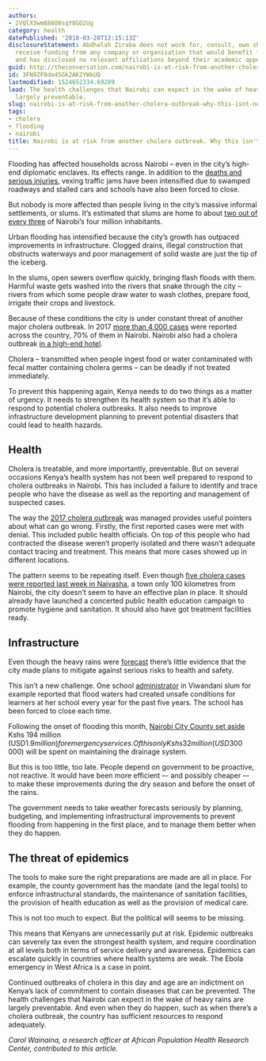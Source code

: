 ```yaml
---
authors:
- 2VQlX3wm886O8sqY8GO2Ug
category: health
datePublished: '2018-03-28T12:15:13Z'
disclosureStatement: Abdhalah Ziraba does not work for, consult, own shares in or
  receive funding from any company or organisation that would benefit from this article,
  and has disclosed no relevant affiliations beyond their academic appointment.
guid: http://theconversation.com/nairobi-is-at-risk-from-another-cholera-outbreak-why-this-isnt-necessary-93891
id: 3FN9ZF8do4SGk2AK2YWkUQ
lastmodified: 1524652334.69209
lead: The health challenges that Nairobi can expect in the wake of heavy rains are
  largely preventable.
slug: nairobi-is-at-risk-from-another-cholera-outbreak-why-this-isnt-necessary
tags:
- cholera
- flooding
- nairobi
title: Nairobi is at risk from another cholera outbreak. Why this isn't necessary
---
```

Flooding has affected households across Nairobi – even in the city’s high-end diplomatic enclaves. Its effects range. In addition to the [deaths and serious injuries](http://floodlist.com/africa/kenya-floods-march-2018), vexing traffic jams have been intensified due to swamped roadways and stalled cars and schools have also been forced to close.

But nobody is more affected than people living in the city’s massive informal settlements, or slums. It’s estimated that slums are home to about [two out of every three](http://aphrc.org/wp-content/uploads/2014/08/NCSS2-FINAL-Report.pdf) of Nairobi’s four million inhabitants.

Urban flooding has intensified because the city’s growth has outpaced improvements in infrastructure. Clogged drains, illegal construction that obstructs waterways and poor management of solid waste are just the tip of the iceberg. 

In the slums, open sewers overflow quickly, bringing flash floods with them. Harmful waste gets washed into the rivers that snake through the city – rivers from which some people draw water to wash clothes, prepare food, irrigate their crops and livestock.

Because of these conditions the city is under constant threat of another major cholera outbreak. In 2017 [more than 4,000 cases](https://reliefweb.int/report/kenya/cholera-kenya-disease-outbreak-news-11-december-2017) were reported across the country, 70% of them in Nairobi. Nairobi also had a cholera outbreak [in a high-end hotel](https://www.nation.co.ke/counties/nairobi/government-apparent-attempt-cover-up-cholera-outbreak-weston/1954174-3986100-11xk3ci/index.html).

Cholera – transmitted when people ingest food or water contaminated with fecal matter containing cholera germs – can be deadly if not treated immediately. 

To prevent this happening again, Kenya needs to do two things as a matter of urgency. It needs to strengthen its health system so that it’s able to respond to potential cholera outbreaks. It also needs to improve infrastructure development planning to prevent potential disasters that could lead to health hazards. 

## Health

Cholera is treatable, and more importantly, preventable. But on several occasions Kenya’s health system has not been well prepared to respond to cholera outbreaks in Nairobi. This has included a failure to identify and trace people who have the disease as well as the reporting and management of suspected cases. 

The way the [2017 cholera outbreak](https://www.nation.co.ke/counties/nairobi/government-apparent-attempt-cover-up-cholera-outbreak-weston/1954174-3986100-11xk3ci/index.html) was managed provides useful pointers about what can go wrong. Firstly, the first reported cases were met with denial. This included public health officials. On top of this people who had contracted the disease weren’t properly isolated and there wasn’t adequate contact tracing and treatment. This means that more cases showed up in different locations.

The pattern seems to be repeating itself. Even though [five cholera cases were reported last week in Naivasha](https://www.the-star.co.ke/news/2018/03/23/panic-after-fifth-cholera-case-is-reported-in-naivasha_c1735297), a town only 100 kilometres from Nairobi, the city doesn’t seem to have an effective plan in place. It should already have launched a concerted public health education campaign to promote hygiene and sanitation. It should also have got treatment facilities ready. 

## Infrastructure

Even though the heavy rains were [forecast](http://www.meteo.go.ke/pdf/rainAdvisory.pdf) there’s little evidence that the city made plans to mitigate against serious risks to health and safety. 

This isn’t a new challenge. One school [administrator](https://www.nation.co.ke/news/education/Nairobi-schools-close-over-flooding/2643604-4344392-125cthfz/index.html) in Viwandani slum for example reported that flood waters had created unsafe conditions for learners at her school every year for the past five years. The school has been forced to close each time.

Following the onset of flooding this month, [Nairobi City County set aside](https://www.nation.co.ke/counties/nairobi/Flood-mitigation-fund-Nairobi/1954174-4345842-cj1hmoz/index.html) Kshs 194 million (USD$1.9 million) for emergency services. Of this only Kshs 32 million (USD$300 000) will be spent on maintaining the drainage system. 

But this is too little, too late. People depend on government to be proactive, not reactive. It would have been more efficient –- and possibly cheaper –- to make these improvements during the dry season and before the onset of the rains. 

The government needs to take weather forecasts seriously by planning, budgeting, and implementing infrastructural improvements to prevent flooding from happening in the first place, and to manage them better when they do happen. 

## The threat of epidemics

The tools to make sure the right preparations are made are all in place. For example, the county government has the mandate (and the legal tools) to enforce infrastructural standards, the maintenance of sanitation facilities, the provision of health education as well as the provision of medical care. 

This is not too much to expect. But the political will seems to be missing.

This means that Kenyans are unnecessarily put at risk. Epidemic outbreaks can severely tax even the strongest health system, and require coordination at all levels both in terms of service delivery and awareness. Epidemics can escalate quickly in countries where health systems are weak. The Ebola emergency in West Africa is a case in point. 

Continued outbreaks of cholera in this day and age are an indictment on Kenya’s lack of commitment to contain diseases that can be prevented. The health challenges that Nairobi can expect in the wake of heavy rains are largely preventable. And even when they do happen, such as when there’s a cholera outbreak, the country has sufficient resources to respond adequately. 

_Carol Wainaina, a research officer at African Population Health Research Center, contributed to this article._